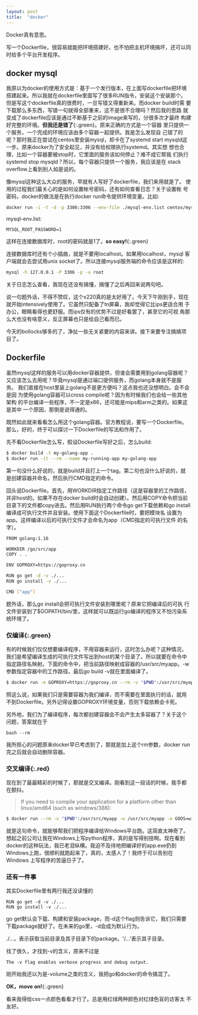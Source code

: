 ```yaml
---
layout: post
title:  "docker"
---
```


Docker真有意思。

写一个Dockerfile，很容易就能把环境搭建好。也不怕把主机环境搞坏，还可以同时给多个平台开发程序。

## docker mysql

我原以为docker的使用方式是：基于一个发行版本，在上面写dockerfile把环境
搭建起来。所以我就在dockerfile里面写了很多RUN指令，安装这个安装那个。
但是写这个dockerfile真的很费时，一旦写错又得重新来。而docker build时需
要下载那么多东西，写错一句就得全部重来，这不是很不合理吗？然后我的思路
就变成了dockerfile应该是通过不断基于之前的image来写的，分很多次才最终
构建好完整的环境。**但我还是错了**{:.green}。原来正确的方式是一个容器
里只提供一个服务，一个完成的环境应该由多个容器一起提供。我是怎么发现自
己错了的呢？那时我正在尝试在centos里安装mysql，却卡在了systemd start
mysqld这一步。原来docker为了安全起见，并没有给权限执行systemd。其实想
想也合理，比如一个容器要被stop时，它里面的服务该如何停止？难不成它帮我
们执行systemd stop mysqld？所以，每个容器只提供一个服务，我应该是在
stack overflow上看到别人如是说的。

像mysql这种这么大众的服务，早就有人写好了dockerfile，我们来用就是了。
使用的过程我们最关心的是如何设置帐号密码，还有如何查看日志？关于设置帐
号密码，docker的做法是在执行docker run命令提供环境变量。比如:
```bash
docker run -i -t -d -p 3306:3306 --env-file ./mysql-env.list centos/mysql-57-centos7
```

mysql-env.list:
```
MYSQL_ROOT_PASSWORD=1
```

这样在连接数据库时，root的密码就是1了。**so easy!**{:.green}

连接数据库时还有个小插曲，就是不要用localhost。如果用localhost，mysql
客户端就会去尝试用unix socket了。所以连接mysql服务端的命令应该是这样的:

```bash
mysql -h 127.0.0.1 -P 3306 -p -u root
```

关于日志怎么查看，我现在还没有搞懂，搞懂了之后再回来说两句吧。

说一句题外话，不得不赞叹，这个x220真的是太好用了。今天下午刚到手，现在
就开始intensively使用了。它虽然只配备了tn屏幕，我却觉得它比ips更适合用
于办公，眼睛看得也更舒服。而ips仅有的优势不过是好看罢了，甚至它的可视
角那么大也没有啥意义，反正屏幕也只是给自己看而已。

今天的bollocks够多的了，净扯一些无关紧要的内容来讲。接下来要专注搞搞项
目了。

## Dockerfile

虽然mysql这样的服务可以用docker容器提供，但谁会需要用到golang容器呢？
又应该怎么去用呢？毕竟mysql是通过端口提供服务，而golang本身就不是服务。
我们直接在host里装上golang不是更方便吗？这点我也还没想明白。会不会是因
为使用golang容器可以cross compile呢？因为有时候我们也会给一些其他架构
的平台编译一些程序，不一定是x86，还可能是mips和arm之类的。如果这是其中
一个原因，那倒是说得通的。

既然如此就来看看怎么用这个golang容器。官方教程说，要写一个Dockerfile。
那么，好的，终于可以探讨一下Dockerfile的写法和作用了。

先不看Dockerfile怎么写，假设Dockerfile写好之后，怎么build:
```bash
$ docker build -t my-golang-app .
$ docker run -it --rm --name my-running-app my-golang-app
```
第一句没什么好说的，就是build并且打上一个tag。第二句也没什么好说的，就
是创建容器并命名，然后执行CMD指定的命令。

回头说Dockerfile。首先，用WORKDIR指定工作路径（这是容器里的工作路径，
并非host的。如果不存在docker build时会自动创建）。然后用COPY命令把当前
目录下的文件都copy进去。然后用RUN执行两个命令go get下载依赖和go
install编译成可执行文件并且安装。使用下面这个Dockerfile时，要把模块名
设置为app。这样编译以后的可执行文件才会命名为app（CMD指定的可执行文件
的名字）。

```bash
FROM golang:1.16

WORKDIR /go/src/app
COPY . .

ENV GOPROXY=https://goproxy.cn

RUN go get -d -v ./...
RUN go install -v ./...

CMD ["app"]
```

题外话，那么go install会把可执行文件安装到哪里呢？原来它把编译后的可执
行文件安装到了$GOPATH/bin/里，这样就可以既运行go编译的程序又不怕污染系
统环境了。

### **仅编译**{:.green}

有的时候我们仅仅想要编译程序，不用容器来运行，这时怎么办呢？这种情况，
我们是希望编译生成的可执行文件写出到host的某个目录了。所以就要在命令中
指定路径名映射。下面的命令中，把当前路径映射成容器的/usr/src/myapp。-w
参数指定容器中的工作路径。最后go build -v就在里面编译了。
```bash
$ docker run -e GOPROXY=https://goproxy.cn --rm -v "$PWD":/usr/src/myapp -w /usr/src/myapp golang:1.16 go build -v
```

照这么说，如果我们只是需要容器为我们编译，而不需要在里面执行的话，就用
不到Dockerfile。另外记得设置GOPROXY环境变量，否则下载依赖会卡死。

另外地，我们为了编译程序，每次都创建容器会不会产生太多容器了？关于这个
问题，答案就在于

```bash --rm ```

我所担心的问题原来docker早已考虑到了，那就是加上这个rm参数，docker run
完之后就会自动删除容器。

### **交叉编译**{:.red}

现在到了最最精彩的时候了，那就是交叉编译。刚看到这一段话的时候，我手都
在颤抖。

> If you need to compile your application for a platform other than
> linux/amd64 (such as windows/386):

```bash
$ docker run --rm -v "$PWD":/usr/src/myapp -w /usr/src/myapp -e GOOS=windows -e GOARCH=386 golang:1.16 go build -v
```

就是这句命令，就能够帮我们把程序编译给Windows平台跑。这简直太神奇了。
想起之前公司让我在Windows上写python程序，真的是写得别扭啊。现在看到
docker的这种玩法，我已老泪纵横。我迫不及待地把编译好的app.exe扔到
Windows上跑，很顺利就跑起来了，真的，太感人了！我终于可以告别在Windows
上写程序的苦逼日子了。

### 还有一件事

其实Dockerfile里有两行我还没读懂的

```
RUN go get -d -v ./...
RUN go install -v ./...
```

go get默认会下载、构建和安装package，而-d这个flag则告诉它，我们只需要
下载package就好了。在未来的go里，-d会成为默认行为。

./...，表示获取当前目录及其子目录下的package。'/...'表示其子目录。

找了很久，才找到-v的含义，原来不过是

```
The -v flag enables verbose progress and debug output.
```

刚开始我还以为是-volume之类的含义，我把go和docker的命令搞混了。

**OK，move on!**{:.green}

看来我得给css一点颜色看看才行了。总是用红绿两种颜色对红绿色盲的访客太
不友好。

